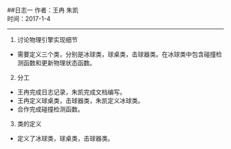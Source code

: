 ##日志一
作者：王冉 朱凯    
时间：2017-1-4
***
1. 讨论物理引擎实现细节    
 * 需要定义三个类，分别是冰球类，球桌类，击球器类。在冰球类中包含碰撞检测函数和更新物理状态函数。   
2. 分工
 * 王冉完成日志记录，朱凯完成文档编写。
 * 王冉定义球桌类，击球器类，朱凯定义冰球类。
 * 合作完成碰撞检测函数。
3. 类的定义
 * 定义了冰球类，球桌类，击球器类。
